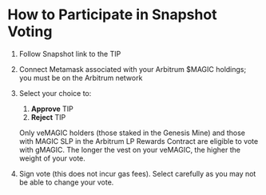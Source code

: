 # How to Participate in Snapshot Voting

1. Follow Snapshot link to the TIP
2. Connect Metamask associated with your Arbitrum $MAGIC holdings; you must be on the Arbitrum network&#x20;
3.  Select your choice to:

    1. **Approve** TIP
    2. **Reject** TIP

    Only veMAGIC holders (those staked in the Genesis Mine) and those with MAGIC SLP in the Arbitrum LP Rewards Contract are eligible to vote with gMAGIC. The longer the vest on your veMAGIC, the higher the weight of your vote.
4. Sign vote (this does not incur gas fees). Select carefully as you may not be able to change your vote.
